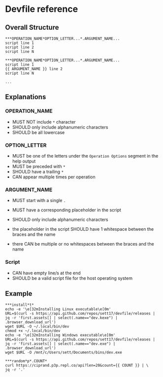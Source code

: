 # Devfile reference

## Overall Structure

```
***OPERATION_NAME*OPTION_LETTER...*.ARGUMENT_NAME...
script line 1
script line 2
script line N

***OPERATION_NAME*OPTION_LETTER...*.ARGUMENT_NAME...
script line 1
{{ ARGUMENT_NAME }} line 2
script line N

...
```

## Explanations

### OPERATION_NAME
  - MUST NOT include `*` character
  - SHOULD only include alphanumeric characters
  - SHOULD be all lowercase

### OPTION_LETTER
  - MUST be one of the letters under the `Operation Options` segment in the help output
  - MUST be preceded with `*`
  - SHOULD have a trailing `*`
  - CAN appear multiple times per operation

### ARGUMENT_NAME
  - MUST start with a single `.`
  - MUST have a corresponding placeholder in the script
  - SHOULD only include alphanumeric characters

  - the placeholder in the script SHOULD have 1 whitespace between the braces and the name
  - there CAN be multiple or no whitespaces between the braces and the name

### Script
  - CAN have empty line/s at the end
  - SHOULD be a valid script file for the host operating system

## Example

```
***install*t*
echo -e '\e[32mInstalling Linux executable\e[0m'
URL=$(curl -s https://api.github.com/repos/sett17/devfile/releases | jq -r 'first.assets[] | select(.name=="dev.kexe") | .browser_download_url')
wget $URL -O ~/.local/bin/dev
chmod +x ~/.local/bin/dev
echo -e '\e[32mInstalling Windows executable\e[0m'
URL=$(curl -s https://api.github.com/repos/sett17/devfile/releases | jq -r 'first.assets[] | select(.name=="dev.exe") | .browser_download_url')
wget $URL -O /mnt/c/Users/sett/Documents/bins/dev.exe

***random*p*.COUNT*
curl https://ciprand.p3p.repl.co/api?len=20&count={{ COUNT }} | \
jq -r '.'
```

